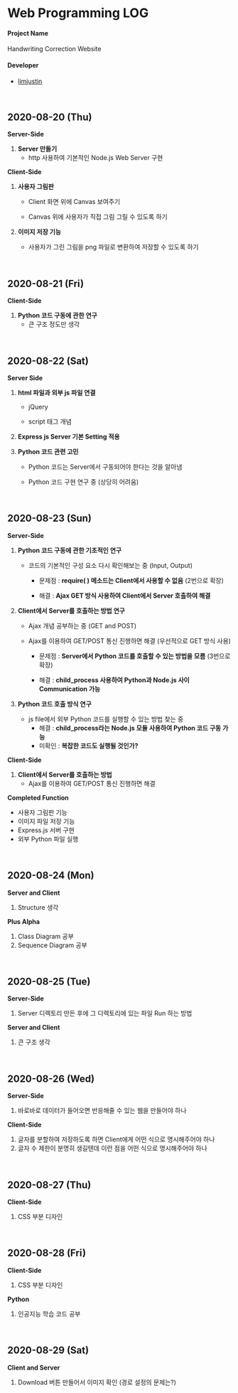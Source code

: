 # Web Programming LOG

#### **Project Name**

Handwriting Correction Website

#### **Developer**

- [limjustin](https://github.com/limjustin)

<br/>

## 2020-08-20 (Thu)

**Server-Side**

1. **Server 만들기**
   - http 사용하여 기본적인 Node.js Web Server 구현

**Client-Side**

1. **사용자 그림판**

   - Client 화면 위에 Canvas 보여주기

   - Canvas 위에 사용자가 직접 그림 그릴 수 있도록 하기

2. **이미지 저장 기능**
   - 사용자가 그린 그림을 png 파일로 변환하여 저장할 수 있도록 하기

<br/>

## 2020-08-21 (Fri)

**Client-Side**

1. **Python 코드 구동에 관한 연구**
   - 큰 구조 정도만 생각

<br/>

## 2020-08-22 (Sat)

**Server Side**

1. **html 파일과 외부 js 파일 연결**

   - jQuery

   - script 태그 개념

2. **Express js Server 기본 Setting 적용**

3. **Python 코드 관련 고민**

   - Python 코드는 Server에서 구동되어야 한다는 것을 알아냄

   - Python 코드 구현 연구 중 (상당히 어려움)

<br/>

## 2020-08-23 (Sun)

**Server-Side**

1. **Python 코드 구동에 관한 기초적인 연구**

   - 코드의 기본적인 구성 요소 다시 확인해보는 중 (Input, Output)

     - 문제점 : **require( ) 메소드는 Client에서 사용할 수 없음** (2번으로 확장)

     - 해결 : **Ajax GET 방식 사용하여 Client에서 Server 호출하여 해결**

2. **Client에서 Server를 호출하는 방법 연구**

   - Ajax 개념 공부하는 중 (GET and POST)

   - Ajax를 이용하여 GET/POST 통신 진행하면 해결 (우선적으로 GET 방식 사용)

     - 문제점 : **Server에서 Python 코드를 호출할 수 있는 방법을 모름** (3번으로 확장)

     - 해결 : **child_process 사용하여 Python과 Node.js 사이 Communication 가능**

3. **Python 코드 호출 방식 연구**

   - js file에서 외부 Python 코드를 실행할 수 있는 방법 찾는 중
     - 해결 : **child_process라는 Node.js 모듈 사용하여 Python 코드 구동 가능**
     - 미확인 : **복잡한 코드도 실행될 것인가?**

**Client-Side**

1. **Client에서 Server를 호출하는 방법**
   - Ajax를 이용하여 GET/POST 통신 진행하면 해결

**Completed Function**

- 사용자 그림판 기능
- 이미지 파일 저장 기능
- Express.js 서버 구현
- 외부 Python 파일 실행

<br/>

## 2020-08-24 (Mon)

**Server and Client**

1. Structure 생각

**Plus Alpha**

1. Class Diagram 공부
2. Sequence Diagram 공부

<br/>

## 2020-08-25 (Tue)

**Server-Side**

1. Server 디렉토리 만든 후에 그 디렉토리에 있는 파일 Run 하는 방법

**Server and Client**

1. 큰 구조 생각

<br/>

## 2020-08-26 (Wed)

**Server-Side**

1. 바로바로 데이터가 들어오면 반응해줄 수 있는 웹을 만들어야 하나

**Client-Side**

1. 글자를 분할하여 저장하도록 하면 Client에게 어떤 식으로 명시해주어야 하나
2. 글자 수 제한이 분명히 생길텐데 이런 점을 어떤 식으로 명시해주어야 하나

<br/>

## 2020-08-27 (Thu)

**Client-Side**

1. CSS 부분 디자인

<br/>

## 2020-08-28 (Fri)

**Client-Side**

1. CSS 부분 디자인

**Python**

1. 인공지능 학습 코드 공부

<br/>

## 2020-08-29 (Sat)

**Client and Server**

1. Download 버튼 만들어서 이미지 확인 (경로 설정의 문제는?)

